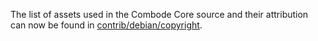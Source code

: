 The list of assets used in the Combode Core source and their attribution can now be found in [contrib/debian/copyright](../contrib/debian/copyright).
